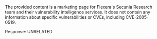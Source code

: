 The provided content is a marketing page for Flexera's Secunia Research team and their vulnerability intelligence services. It does not contain any information about specific vulnerabilities or CVEs, including CVE-2005-0519.

Response: UNRELATED